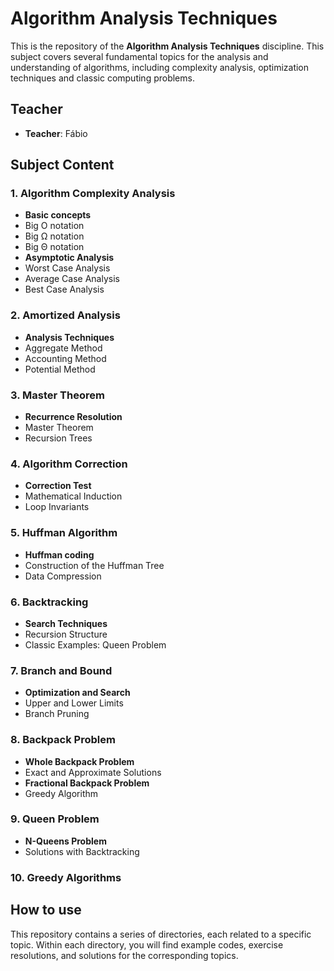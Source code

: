 # Algorithm Analysis Techniques

This is the repository of the **Algorithm Analysis Techniques** discipline. This subject covers several fundamental topics for the analysis and understanding of algorithms, including complexity analysis, optimization techniques and classic computing problems.

## Teacher
- **Teacher**: Fábio

## Subject Content

### 1. Algorithm Complexity Analysis
- **Basic concepts**
 - Big O notation
 - Big Ω notation
 - Big Θ notation
- **Asymptotic Analysis**
 - Worst Case Analysis
 - Average Case Analysis
 - Best Case Analysis

### 2. Amortized Analysis
- **Analysis Techniques**
 - Aggregate Method
 - Accounting Method
 - Potential Method

### 3. Master Theorem
- **Recurrence Resolution**
 - Master Theorem
 - Recursion Trees

### 4. Algorithm Correction
- **Correction Test**
 - Mathematical Induction
 - Loop Invariants

### 5. Huffman Algorithm
- **Huffman coding**
 - Construction of the Huffman Tree
 - Data Compression

### 6. Backtracking
- **Search Techniques**
 - Recursion Structure
 - Classic Examples: Queen Problem

### 7. Branch and Bound
- **Optimization and Search**
 - Upper and Lower Limits
 - Branch Pruning

### 8. Backpack Problem
- **Whole Backpack Problem**
 - Exact and Approximate Solutions
- **Fractional Backpack Problem**
 - Greedy Algorithm

### 9. Queen Problem
- **N-Queens Problem**
 - Solutions with Backtracking

### 10. Greedy Algorithms

## How to use

This repository contains a series of directories, each related to a specific topic. Within each directory, you will find example codes, exercise resolutions, and solutions for the corresponding topics.